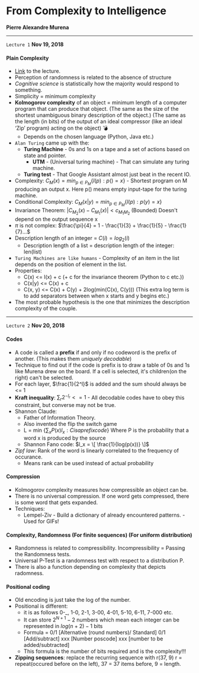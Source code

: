 # From Complexity to Intelligence
**Pierre Alexandre Murena**


---
`Lecture 1` 
**Nov 19, 2018**
#### Plain Complexity
- [Link](https://perso.telecom-paristech.fr/pamurena/courses/FCI/lecture0.pdf) to the lecture.
- Perception of randomness is related to the absence of structure
- *Cognitive science* is statistically how the majority would respond to something.
- Simplicity = minimum complexity
- **Kolmogorov complexity** of an object = minimum length of a computer program that can produce that object. (The same as the size of the shortest unambiguous binary description of the object.) (The same as the length (in bits) of the output of an ideal compressor (like an ideal ‘Zip’ program) acting on the object) :bomb:
    - Depends on the chosen language (Python, Java etc.)
- `Alan Turing` came up with the:
    - **Turing Machine** - 0s and 1s on a tape and a set of actions based on state and pointer.
        - **UTM** - (Universal turing machine) - That can simulate any turing machine.
    - **Turing test** - That Google Assistant almost just beat in the recent IO.
- Complexity: $C_M(x) = min_{p \in P_M}\{l(p):p() = x\}$ - Shortest program on M producing an output x. Here p() means empty input-tape for the turing machine.
- Conditional Complexity: $C_M(x|y) = min_{p \in P_M} \{l(p): p(y) = x\}$
- Invariance Theorem: $|C_{M_2}(x) - C_{M_1}(x)| < c_{M_1 M_2}$ (Bounded) Doesn't depend on the output sequence x
- $\pi$ is not complex: $\frac{\pi}{4} = 1 - \frac{1}{3} + \frac{1}{5} - \frac{1}{7}...$
- Description length of an integer = $C(i) = log_2(i)$
    - Description length of a list = description length of the integer: len(list)
- `Turing Machines are like humans` - Complexity of an item in the list depends on the position of element in the list.
- Properties: 
    - C(x) <= l(x) + c (+ c for the invariance theorem (Python to c etc.))
    - C(x|y) <= C(x) + c
    - C(x, y) <= C(x) + C(y) + 2log(min(C(x), C(y))) (This extra log term is to add separators between when x starts and y begins etc.)
- The most probable hypothesis is the one that minimizes the description complexity of the couple.

---
`Lecture 2` 
**Nov 20, 2018**
#### Codes
- A code is called a **prefix** if and only if no codeword is the prefix of another. (This makes them _uniquely decodable_)
- Technique to find out if the code is prefix is to draw a table of 0s and 1s like Murena drew on the board. If a cell is selected, it's children(on the right) can't be selected.
- For each layer, $\frac{1}{2^l}$ is added and the sum should always be <= 1
- **Kraft inequality**: $\sum_r 2^{-l_r} <= 1$ - All decodable codes have to obey this constraint, but converse may not be true.
- Shannon Claude:
    - Father of Information Theory. 
    - Also invented the flip the switch game
    - L = min $\{ \sum_x P(x)l_x: C is a prefix code \}$ Where P is the probability that a word x is produced by the source
    - Shannon Fano code: $l_x = \[ \frac{1}{log(p(x))} \]$
- _Zipf law_: Rank of the word is linearly correlated to the frequency of occurance.
    - Means rank can be used instead of actual probability

#### Compression
- Kolmogorov complexity measures how compressible an object can be.
- There is no universal compression. If one word gets compressed, there is some word that gets expanded.
- Techniques:
    - Lempel-Ziv - Build a dictionary of already encountered patterns. - Used for GIFs!

#### Complexity, Randomness (For finite sequences) (For uniform distribution)
- Randomness is related to compressibility. Incompressibility = Passing the Randomness tests.
- Universal P-Test is a randomness test with respect to a distribution P.
- There is also a function depending on complexity that depicts radomness.

#### Positional coding
- Old encoding is just take the log of the number.
- Positional is different:
    - it is as follows 0-_, 1-0, 2-1, 3-00, 4-01, 5-10, 6-11, 7-000 etc.
    - It can store $2^{N+1} - 2$ numbers which mean each integer can be represented in $log(n + 2) - 1$ bits
    - Formula = 0/1 [Alternative (round numbers)/ Standard] 0/1 [Add/subtract] xxx [Number poscode] xxx [number to be added/subtracted]
    - This formula is the number of bits required and is the complexity!!!
- **Zipping sequences**: replace the recurring sequence with r(37, 9) r = repeat(occured before on the left), 37 = 37 items before, 9 = length.

